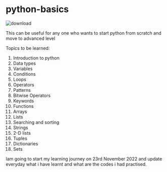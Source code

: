 # python-basics
![download](https://user-images.githubusercontent.com/93584971/203112789-0a7aac05-634e-4c4c-8905-c26ab223f0e1.png)



This can be useful for any one who wants to start python from scratch and move to advanced level 

Topics to be learned:

1. Introduction to python
2. Data types
3. Variables
4. Conditions
5. Loops
6. Operators
7. Patterns
8. Bitwise Operators
9. Keywords
10. Functions
11. Arrays
12. Lists
13. Searching and sorting
14. Strings
15. 2-D lists
16. Tuples
17. Dictionaries
18. Sets


Iam going to start my learning journey on 23rd November 2022 and update everyday what i have learnt and what are the codes i had practised.


